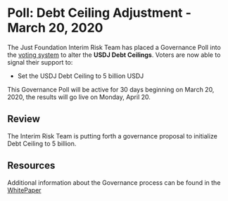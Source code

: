 
# Poll: Debt Ceiling Adjustment - March 20, 2020

The Just Foundation Interim Risk Team has placed a Governance Poll into the [voting system](https://just.tronscan.org/#/vote) to alter the **USDJ Debt Ceilings**. Voters are now able to signal their support to:

- Set the  USDJ Debt Ceiling to 5 billion USDJ


This Governance Poll will be active for 30 days beginning on March 20, 2020, the results will go live on Monday, April 20.

## Review

The Interim Risk Team is putting forth a governance proposal to initialize Debt Ceiling to  5 billion.


## Resources

Additional information about the Governance process can be found in the [WhitePaper](https://www.just.network/docs/white_paper_en.pdf)
